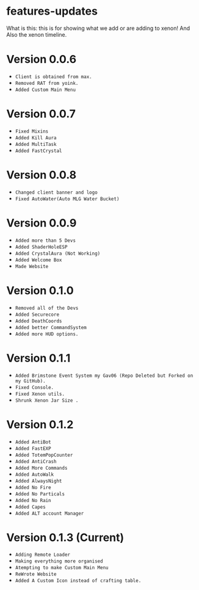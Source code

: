 # features-updates
What is this: this is for showing what we add or are adding to xenon! And Also the xenon timeline.

# Version 0.0.6
* `Client is obtained from max.
`
* `Removed RAT from yoink.
`
* `Added Custom Main Menu 
`
# Version 0.0.7
* `Fixed Mixins
`
* `Added Kill Aura
`
* `Added MultiTask
`
* `Added FastCrystal
`

# Version 0.0.8
* `Changed client banner and logo
`
* `Fixed AutoWater(Auto MLG Water Bucket)
`
# Version 0.0.9
* `Added more than 5 Devs
`
* `Added ShaderHoleESP
`
* `Added CrystalAura (Not Working)
`
* `Added Welcome Box
`
* `Made Website
`
# Version 0.1.0
* `Removed all of the Devs
`
* `Added Securecore
`
* `Added DeathCoords
`
* `Added better CommandSystem
`
* `Added more HUD options.
`

# Version 0.1.1
* `Added Brimstone Event System my Gav06 (Repo Deleted but Forked on my GitHub).
`
* `Fixed Console.
`
* `Fixed Xenon utils.
`
* `Shrunk Xenon Jar Size .
`

# Version 0.1.2 
* `Added AntiBot
`
* `Added FastEXP
`
* `Added TotemPopCounter
`
* `Added AntiCrash
`
* `Added More Commands
`
* `Added AutoWalk
`
* `Added AlwaysNight
`
* `Added No Fire
`
* `Added No Particals
`
* `Added No Rain
`
* `Added Capes
`
* `Added ALT account Manager
`

# Version 0.1.3 (Current)
* `Adding Remote Loader
`
* `Making everything more organised
`
* `Atempting to make Custom Main Menu
`
* `ReWrote Website
`
* `Added A Custom Icon instead of crafting table.
`
